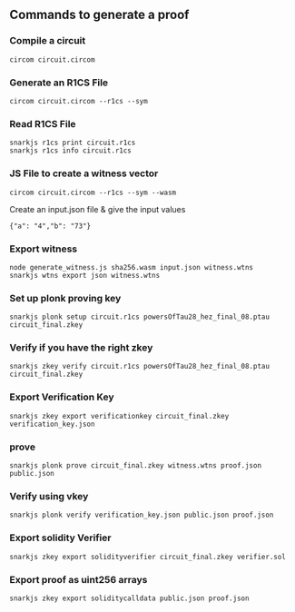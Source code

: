 ## Commands to generate a proof 


### Compile a circuit 
```
circom circuit.circom
```

### Generate an R1CS File 
```
circom circuit.circom --r1cs --sym
```

### Read R1CS File
```
snarkjs r1cs print circuit.r1cs
snarkjs r1cs info circuit.r1cs
```

### JS File to create a witness vector
```
circom circuit.circom --r1cs --sym --wasm
```
Create an input.json file & give the input values 
```
{"a": "4","b": "73"}
```
### Export witness 
```
node generate_witness.js sha256.wasm input.json witness.wtns
snarkjs wtns export json witness.wtns
```
### Set up plonk proving key
```
snarkjs plonk setup circuit.r1cs powersOfTau28_hez_final_08.ptau circuit_final.zkey
```
### Verify if you have the right zkey
```
snarkjs zkey verify circuit.r1cs powersOfTau28_hez_final_08.ptau circuit_final.zkey
```
### Export Verification Key
```
snarkjs zkey export verificationkey circuit_final.zkey verification_key.json
```
### prove 
```
snarkjs plonk prove circuit_final.zkey witness.wtns proof.json public.json
```
### Verify using vkey
```
snarkjs plonk verify verification_key.json public.json proof.json
```
### Export solidity Verifier
```
snarkjs zkey export solidityverifier circuit_final.zkey verifier.sol
```
### Export proof as uint256 arrays
```
snarkjs zkey export soliditycalldata public.json proof.json
```
